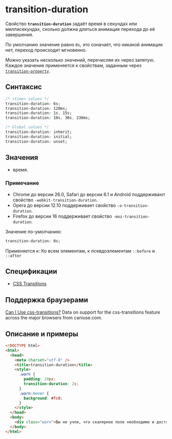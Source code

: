 # transition-duration

Свойство **`transition-duration`** задаёт время в секундах или миллисекундах, сколько должна длиться анимация перехода до её завершения.

По умолчанию значение равно `0s`, это означает, что никакой анимации нет, переход происходит мгновенно.

Можно указать несколько значений, перечисляя их через запятую. Каждое значение применяется к свойствам, заданным через [`transition-property`](transition-property.md).

## Синтаксис

```css
/* <time> values */
transition-duration: 6s;
transition-duration: 120ms;
transition-duration: 1s, 15s;
transition-duration: 10s, 30s, 230ms;

/* Global values */
transition-duration: inherit;
transition-duration: initial;
transition-duration: unset;
```

## Значения

- время.

### Примечание

- Chrome до версии 26.0, Safari до версии 6.1 и Android поддерживают свойство `-webkit-transition-duration`.
- Opera до версии 12.10 поддерживает свойство `-o-transition-duration`.
- Firefox до версии 16 поддерживает свойство `-moz-transition-duration`.

Значение по-умолчанию:

```css
transition-duration: 0s;
```

Применяется к: Ко всем элементам, к псевдоэлементам `::before` и `::after`

## Спецификации

- [CSS Transitions](http://dev.w3.org/csswg/css-transitions/#transition-duration)

## Поддержка браузерами

<p class="ciu_embed" data-feature="css-transitions" data-periods="future_1,current,past_1,past_2">
  <a href="http://caniuse.com/#feat=css-transitions">Can I Use css-transitions?</a> Data on support for the css-transitions feature across the major browsers from caniuse.com.
</p>

## Описание и примеры

```html
<!DOCTYPE html>
<html>
  <head>
    <meta charset="utf-8" />
    <title>transition-duration</title>
    <style>
      .warn {
        padding: 20px;
        transition-duration: 2s;
      }
      .warn:hover {
        background: #fc0;
      }
    </style>
  </head>
  <body>
    <div class="warn">Вы не учли, что скалярное поле необходимо и достаточно!</div>
  </body>
</html>
```
